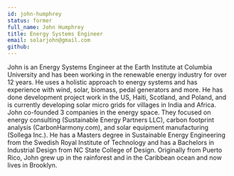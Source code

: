 ```yaml
---
id: john-humphrey
status: former
full_name: John Humphrey
title: Energy Systems Engineer
email: solarjohn@gmail.com
github: 
---
```

John is an Energy Systems Engineer at the Earth Institute at Columbia University and has been working in the renewable energy industry for over 12 years. He uses a holistic approach to energy systems and has experience with wind, solar, biomass, pedal generators and more.  He has done development project work in the US, Haiti, Scotland, and Poland, and is currently developing solar micro grids for villages in India and Africa. John co-founded 3 companies in the energy space. They focused on energy consulting (Sustainable Energy Partners LLC), carbon footprint analysis (CarbonHarmony.com), and solar equipment manufacturing (Sollega Inc.). He has a Masters degree in Sustainable Energy Engineering from the Swedish Royal Institute of Technology and has a Bachelors in Industrial Design from NC State College of Design. Originally from Puerto Rico, John grew up in the rainforest and in the Caribbean ocean and now lives in Brooklyn.
